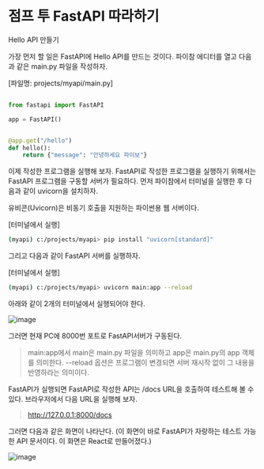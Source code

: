 # 점프 투 FastAPI 따라하기

Hello API 만들기

가장 먼저 할 일은 FastAPI에 Hello API를 만드는 것이다. 파이참 에디터를 열고 다음과 같은 main.py 파일을 작성하자.

[파일명: projects/myapi/main.py]

```python

from fastapi import FastAPI

app = FastAPI()


@app.get("/hello")
def hello():
    return {"message": "안녕하세요 파이보"}
```

이제 작성한 프로그램을 실행해 보자. FastAPI로 작성한 프로그램을 실행하기 위해서는 FastAPI 프로그램을 구동할 서버가 필요하다. 먼저 파이참에서 터미널을 실행한 후 다음과 같이 uvicorn을 설치하자.

유비콘(Uvicorn)은 비동기 호출을 지원하는 파이썬용 웹 서버이다.

[터미널에서 실행]

```bash
(myapi) c:/projects/myapi> pip install "uvicorn[standard]"
```

그리고 다음과 같이 FastAPI 서버를 실행하자.

[터미널에서 실행]


```bash
(myapi) c:/projects/myapi> uvicorn main:app --reload
```

아래와 같이 2개의 터미널에서 실행되어야 한다.

![image](https://github.com/user-attachments/assets/4e403979-c5c3-4783-b856-f3bdd11356da)

그러면 현재 PC에 8000번 포트로 FastAPI서버가 구동된다.

> main:app에서 main은 main.py 파일을 의미하고 app은 main.py의 app 객체를 의미한다. --reload 옵션은 프로그램이 변경되면 서버 재시작 없이 그 내용을 반영하라는 의미이다.

FastAPI가 실행되면 FastAPI로 작성한 API는 /docs URL을 호출하여 테스트해 볼 수 있다. 브라우저에서 다음 URL을 실행해 보자.

> http://127.0.0.1:8000/docs

그러면 다음과 같은 화면이 나타난다. (이 화면이 바로 FastAPI가 자랑하는 테스트 가능한 API 문서이다. 이 화면은 React로 만들어졌다.)

![image](https://github.com/user-attachments/assets/52ba4858-a2de-4399-a572-6c0c63ea2189)